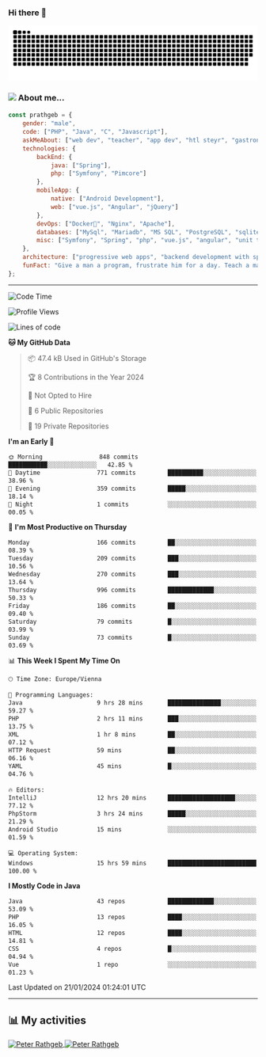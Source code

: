 ### Hi there 👋

<div align="center">
  <img  src="https://github.com/1999AZZAR/1999AZZAR/blob/main/resources/img/grid-snake.svg"
       alt="snake" />
</div>

### <img src="https://media.giphy.com/media/VgCDAzcKvsR6OM0uWg/giphy.gif" width="50"> About me...  

```javascript
const prathgeb = {
    gender: "male",
    code: ["PHP", "Java", "C", "Javascript"],
    askMeAbout: ["web dev", "teacher", "app dev", "htl steyr", "gastronaut"],
    technologies: {
        backEnd: {
            java: ["Spring"],
            php: ["Symfony", "Pimcore"]
        },
        mobileApp: {
            native: ["Android Development"],
            web: ["vue.js", "Angular", "jQuery"]
        },
        devOps: ["Docker🐳", "Nginx", "Apache"],
        databases: ["MySql", "Mariadb", "MS SQL", "PostgreSQL", "sqlite"],
        misc: ["Symfony", "Spring", "php", "vue.js", "angular", "unit testing", "ci/cd using github actions"]
    },
    architecture: ["progressive web apps", "backend development with spring", "backend development with symfony"],
    funFact: "Give a man a program, frustrate him for a day. Teach a man to program, frustrate him for a lifetime."
};
```

---
<!--START_SECTION:waka-->
![Code Time](http://img.shields.io/badge/Code%20Time-494%20hrs%2028%20mins-blue)

![Profile Views](http://img.shields.io/badge/Profile%20Views-0-blue)

![Lines of code](https://img.shields.io/badge/From%20Hello%20World%20I%27ve%20Written-2.5%20million%20lines%20of%20code-blue)

**🐱 My GitHub Data** 

> 📦 47.4 kB Used in GitHub's Storage 
 > 
> 🏆 8 Contributions in the Year 2024
 > 
> 🚫 Not Opted to Hire
 > 
> 📜 6 Public Repositories 
 > 
> 🔑 19 Private Repositories 
 > 
**I'm an Early 🐤** 

```text
🌞 Morning                848 commits         ███████████░░░░░░░░░░░░░░   42.85 % 
🌆 Daytime                771 commits         ██████████░░░░░░░░░░░░░░░   38.96 % 
🌃 Evening                359 commits         █████░░░░░░░░░░░░░░░░░░░░   18.14 % 
🌙 Night                  1 commits           ░░░░░░░░░░░░░░░░░░░░░░░░░   00.05 % 
```
📅 **I'm Most Productive on Thursday** 

```text
Monday                   166 commits         ██░░░░░░░░░░░░░░░░░░░░░░░   08.39 % 
Tuesday                  209 commits         ███░░░░░░░░░░░░░░░░░░░░░░   10.56 % 
Wednesday                270 commits         ███░░░░░░░░░░░░░░░░░░░░░░   13.64 % 
Thursday                 996 commits         █████████████░░░░░░░░░░░░   50.33 % 
Friday                   186 commits         ██░░░░░░░░░░░░░░░░░░░░░░░   09.40 % 
Saturday                 79 commits          █░░░░░░░░░░░░░░░░░░░░░░░░   03.99 % 
Sunday                   73 commits          █░░░░░░░░░░░░░░░░░░░░░░░░   03.69 % 
```


📊 **This Week I Spent My Time On** 

```text
🕑︎ Time Zone: Europe/Vienna

💬 Programming Languages: 
Java                     9 hrs 28 mins       ███████████████░░░░░░░░░░   59.27 % 
PHP                      2 hrs 11 mins       ███░░░░░░░░░░░░░░░░░░░░░░   13.75 % 
XML                      1 hr 8 mins         ██░░░░░░░░░░░░░░░░░░░░░░░   07.12 % 
HTTP Request             59 mins             ██░░░░░░░░░░░░░░░░░░░░░░░   06.16 % 
YAML                     45 mins             █░░░░░░░░░░░░░░░░░░░░░░░░   04.76 % 

🔥 Editors: 
IntelliJ                 12 hrs 20 mins      ███████████████████░░░░░░   77.12 % 
PhpStorm                 3 hrs 24 mins       █████░░░░░░░░░░░░░░░░░░░░   21.29 % 
Android Studio           15 mins             ░░░░░░░░░░░░░░░░░░░░░░░░░   01.59 % 

💻 Operating System: 
Windows                  15 hrs 59 mins      █████████████████████████   100.00 % 
```

**I Mostly Code in Java** 

```text
Java                     43 repos            █████████████░░░░░░░░░░░░   53.09 % 
PHP                      13 repos            ████░░░░░░░░░░░░░░░░░░░░░   16.05 % 
HTML                     12 repos            ████░░░░░░░░░░░░░░░░░░░░░   14.81 % 
CSS                      4 repos             █░░░░░░░░░░░░░░░░░░░░░░░░   04.94 % 
Vue                      1 repo              ░░░░░░░░░░░░░░░░░░░░░░░░░   01.23 % 
```




 Last Updated on 21/01/2024 01:24:01 UTC
<!--END_SECTION:waka-->

---
  ## 📊 My activities
  <a href="https://github.com/prathgeb">
    <img width=450 height=170 align="center" alt="Peter Rathgeb" src="https://github-readme-stats.vercel.app/api?username=prathgeb&include_all_commits=true&count_private=true&theme=midnight-purple&show_icons=true&bg_color=0D1117&hide_border=true" />
  </a>
  <a href="https://github.com/prathgeb">
    <img align="center" alt="Peter Rathgeb" src="https://github-readme-stats.vercel.app/api/top-langs/?username=prathgeb&include_all_commits=true&count_private=true&theme=midnight-purple&show_icons=true&layout=compact&bg_color=0D1117&hide_border=true" />
  </a>
